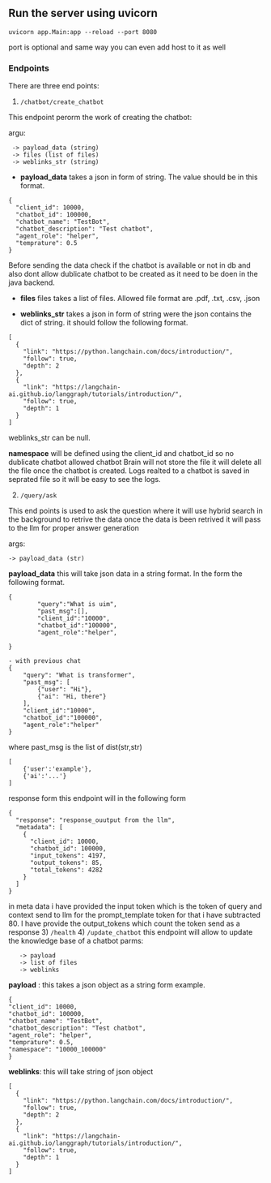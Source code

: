 ## Run the server using uvicorn
```
uvicorn app.Main:app --reload --port 8080
```
port is optional and same way you can even add host to it as well

### Endpoints
There are three end points:
1) ```/chatbot/create_chatbot```
 
This endpoint perorm the work of creating the chatbot:

argu: 
     
     -> payload_data (string)
     -> files (list of files)
     -> weblinks_str (string)

- **payload_data** takes a json in form of string. The value should be in this format.

```
{ 
  "client_id": 10000, 
  "chatbot_id": 100000, 
  "chatbot_name": "TestBot", 
  "chatbot_description": "Test chatbot", 
  "agent_role": "helper", 
  "temprature": 0.5
}
```
Before sending the data check if the chatbot is available or
not in db and also dont allow dublicate chatbot to be created
as it need to be doen in the java backend.

- **files** files takes a list of files. Allowed file format are .pdf, .txt, .csv, .json

- **weblinks_str** takes a json in form of string were the json contains the dict of string.
it should follow the following format.
```
[
  {
    "link": "https://python.langchain.com/docs/introduction/", 
    "follow": true, 
    "depth": 2
  },
  {
    "link": "https://langchain-ai.github.io/langgraph/tutorials/introduction/", 
    "follow": true, 
    "depth": 1
  }
]

```
weblinks_str can be null.

**namespace** will be defined using the client_id and chatbot_id so no dublicate chatbot allowed
chatbot Brain will not store the file it will delete all the file once the chatbot is created.
Logs realted to a chatbot is saved in seprated file so it will be easy to see the logs.

2) ```/query/ask```

This end points is used to ask the question where it will use hybrid search in the background to retrive the data once the data is been retrived it will pass to the llm for proper answer generation

args:
    
    -> payload_data (str)

**payload_data** this will take json data in a string format. In the form the following format.

```
{
        "query":"What is uim",
        "past_msg":[],
        "client_id":"10000",
        "chatbot_id":"100000",
        "agent_role":"helper",
        
}

- with previous chat
{
    "query": "What is transformer",
    "past_msg": [
        {"user": "Hi"},
        {"ai": "Hi, there"}
    ],
    "client_id":"10000",
    "chatbot_id":"100000",
    "agent_role":"helper"
}

```
where past_msg is the list of dist(str,str) 
```
[
    {'user':'example'},
    {'ai':'...'}
]
```
response form this endpoint will in the following form
```
{
  "response": "response_ouutput from the llm",
  "metadata": [
    {
      "client_id": 10000,
      "chatbot_id": 100000,
      "input_tokens": 4197,
      "output_tokens": 85,
      "total_tokens": 4282
    }
  ]
}

```
in meta data i have provided the input token which is the token of query and context send to llm 
for the prompt_template token for that i have subtracted 80.
I have provide the output_tokens which count the token send as a response
3) ```/health```
4) ```/update_chatbot```
this endpoint will allow to update the knowledge base of a chatbot
parms:

       -> payload
       -> list of files 
       -> weblinks

  **payload** :
  this takes a json object as a string form example.
  ```
  { 
  "client_id": 10000, 
  "chatbot_id": 100000, 
  "chatbot_name": "TestBot", 
  "chatbot_description": "Test chatbot", 
  "agent_role": "helper", 
  "temprature": 0.5,
  "namespace": "10000_100000"
}
```
**weblinks**:
this will take string of json object
```
[
  {
    "link": "https://python.langchain.com/docs/introduction/", 
    "follow": true, 
    "depth": 2
  },
  {
    "link": "https://langchain-ai.github.io/langgraph/tutorials/introduction/", 
    "follow": true, 
    "depth": 1
  }
]
```
